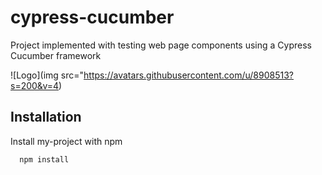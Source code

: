 
# cypress-cucumber

Project implemented with testing web page components using a Cypress Cucumber framework

![Logo](img src="https://avatars.githubusercontent.com/u/8908513?s=200&v=4)


## Installation

Install my-project with npm

```bash
  npm install 
```
    